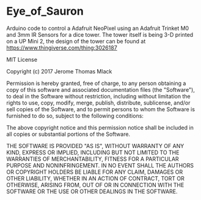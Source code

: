 # Eye_of_Sauron
Arduino code to control a Adafruit NeoPixel using an Adafruit Trinket M0 and 3mm IR Sensors for a dice tower. The tower itself is being 3-D printed on a UP Mini 2, the design of the tower can be found at https://www.thingiverse.com/thing:3026187

MIT License

Copyright (c) 2017 Jerome Thomas Mlack

Permission is hereby granted, free of charge, to any person obtaining a copy of this software and associated documentation files (the "Software"), to deal in the Software without restriction, including without limitation the rights to use, copy, modify, merge, publish, distribute, sublicense, and/or sell copies of the Software, and to permit persons to whom the Software is furnished to do so, subject to the following conditions:

The above copyright notice and this permission notice shall be included in all copies or substantial portions of the Software.

THE SOFTWARE IS PROVIDED "AS IS", WITHOUT WARRANTY OF ANY KIND, EXPRESS OR IMPLIED, INCLUDING BUT NOT LIMITED TO THE WARRANTIES OF MERCHANTABILITY, FITNESS FOR A PARTICULAR PURPOSE AND NONINFRINGEMENT. IN NO EVENT SHALL THE AUTHORS OR COPYRIGHT HOLDERS BE LIABLE FOR ANY CLAIM, DAMAGES OR OTHER LIABILITY, WHETHER IN AN ACTION OF CONTRACT, TORT OR OTHERWISE, ARISING FROM, OUT OF OR IN CONNECTION WITH THE SOFTWARE OR THE USE OR OTHER DEALINGS IN THE SOFTWARE.
